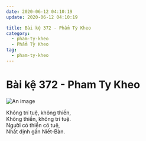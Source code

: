 ```yaml
---
date: 2020-06-12 04:10:19
update: 2020-06-12 04:10:19

title: Bài kệ 372 - Phẩm Tỳ Kheo
category:
  - pham-ty-kheo
  - Phẩm Tỳ Kheo
tag:
  - pham-ty-kheo
---
```


# Bài kệ 372 - Pham Ty Kheo

![An image](/img/pham-ty-kheo/pham-ty-kheo-372.jpg)

Không trí tuệ, không thiền,<br>Không thiền, không trí tuệ.<br>Người có thiền có tuệ,<br>Nhất định gần Niết-Bàn.<br>
